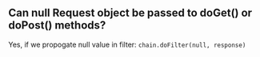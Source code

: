 ## Can null Request object be passed to doGet() or doPost() methods?

Yes, if we propogate null value in filter: `chain.doFilter(null, response)`
